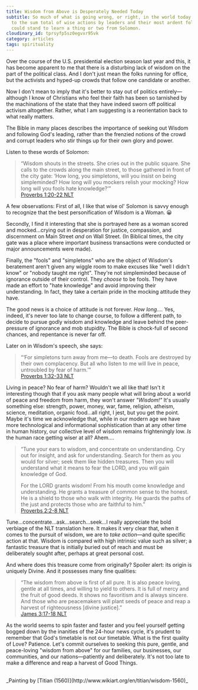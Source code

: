 ```yaml
---
title: Wisdom from Above is Desperately Needed Today
subtitle: So much of what is going wrong, or right, in the world today comes down
  to the sum total of wise actions by leaders and their most ardent followers. We
  could stand to learn a thing or two from Solomon.
cloudinary_id: tprsyfp5sz0egvxr95vk
category: articles
tags: spirituality
---
```


Over the course of the U.S. presidential election season last year and this, it has become apparent to me that there is a disturbing lack of wisdom on the part of the political class. And I don't just mean the folks running for office, but the activists and hyped-up crowds that follow one candidate or another.

Now I don't mean to imply that it's better to stay out of politics entirely—although I know of Christians who feel their faith has been so tarnished by the machinations of the state that they have indeed sworn off political activism altogether. Rather, what I am suggesting is a reorientation back to what really matters.

The Bible in many places describes the importance of seeking out Wisdom and following God's leading, rather than the frenzied notions of the crowd and corrupt leaders who stir things up for their own glory and power.

Listen to these words of Solomon:

> “Wisdom shouts in the streets. She cries out in the public square. She calls to the crowds along the main street, to those gathered in front of the city gate: ‘How long, you simpletons, will you insist on being simpleminded? How long will you mockers relish your mocking? How long will you fools hate knowledge?’”  
> ‭‭[Proverbs‬ ‭1:20-22‬ ‭NLT‬‬](http://bible.com/116/pro.1.20-22.nlt)

A few observations: First of all, I like that wise ol' Solomon is savvy enough to recognize that the best personification of Wisdom is a Woman. 😀

Secondly, I find it interesting that she is portrayed here as a woman scored and mocked...crying out in desperation for justice, compassion, and discernment on Main Street _and_ on Wall Street. (In Biblical times, the city gate was a place where important business transactions were conducted or major announcements were made).

Finally, the "fools" and "simpletons" who are the object of Wisdom's beratement aren't given any wiggle room to make excuses like "well I didn't know" or "nobody taught me right". They're not simpleminded because of ignorance outside of their control. They *choose* to be fools. They have made an effort to "hate knowledge" and avoid improving their understanding. In fact, they take a certain pride in the mocking attitude they have.

The good news is a choice of attitude is not forever. *How long....* Yes, indeed, it's never too late to change course, to follow a different path, to decide to pursue godly wisdom and knowledge and leave behind the peer-pressure of ignorance and mob stupidity. The Bible is chock-full of second chances, and repentance is never far off.

Later on in Wisdom's speech, she says:

> “‘For simpletons turn away from me—to death. Fools are destroyed by their own complacency. But all who listen to me will live in peace, untroubled by fear of harm.’”  
> ‭‭[Proverbs‬ ‭1:32-33‬ ‭NLT](http://bible.com/116/pro.1.32-33.nlt)‬‬

Living in peace? No fear of harm? Wouldn't we all like that! Isn't it interesting though that if you ask many people what will bring about a world of peace and freedom from harm, they won't answer *"Wisdom!"* It's usually something else: strength, power, money, war, fame, religion, atheism, science, meditation, organic food...all right, I jest, but you get the point. Maybe it's time we acknowledge that, while in our modern age we have more technological and informational sophistication than at any other time in human history, our collective level of wisdom remains frighteningly low. *Is* the human race getting wiser at all? Ahem....

> “Tune your ears to wisdom, and concentrate on understanding. Cry out for insight, and ask for understanding. Search for them as you would for silver; seek them like hidden treasures. Then you will understand what it means to fear the LORD, and you will gain knowledge of God.
>
> For the LORD grants wisdom! From his mouth come knowledge and understanding. He grants a treasure of common sense to the honest. He is a shield to those who walk with integrity. He guards the paths of the just and protects those who are faithful to him.”  
> ‭‭[Proverbs‬ ‭2:2-8‬ ‭NLT](http://bible.com/116/pro.2.2-8.nlt)‬‬

Tune...concentrate...ask...search...seek...I really appreciate the bold verbiage of the NLT translation here. It makes it very clear that, when it comes to the pursuit of wisdom, we are to *take action*—and quite specific action at that. Wisdom is compared with high intrinsic value such as silver; a fantastic treasure that is initially buried out of reach and must be deliberately sought after, perhaps at great personal cost.

And where does this treasure come from originally? Spoiler alert: its origin is uniquely Divine. And it possesses many fine qualities:

> “The wisdom from above is first of all pure. It is also peace loving, gentle at all times, and willing to yield to others. It is full of mercy and the fruit of good deeds. It shows no favoritism and is always sincere. And those who are peacemakers will plant seeds of peace and reap a harvest of righteousness [divine justice].”  
> [James 3:17-18 NLT](https://www.bible.com/bible/116/JAS.3.17-18)

As the world seems to spin faster and faster and you feel yourself getting bogged down by the inanities of the 24-hour news cycle, it's prudent to remember that God's timetable is not our timetable. What is the first quality of Love? Patience. Let's commit ourselves to seeking this pure, gentle, and peace-loving "wisdom from above" for our families, our businesses, our communities, and our nations—patiently and deliberately. It's not too late to make a difference and reap a harvest of Good Things.

<br/>
_Painting by [Titian (1560)](http://www.wikiart.org/en/titian/wisdom-1560)_
